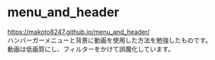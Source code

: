 # menu_and_header
https://makoto8247.github.io/menu_and_header/ <br>
ハンバーガーメニューと背景に動画を使用した方法を勉強したものです。<br>
動画は低画質にし、フィルターをかけて誤魔化しています。<br>
